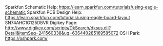 Sparkfun Schematic Help: https://learn.sparkfun.com/tutorials/using-eagle-schematic
Sparkfun PCB Design Help: https://learn.sparkfun.com/tutorials/using-eagle-board-layout
SN74AHC1G125DBVR Digikey Page: http://www.digikey.com/scripts/DkSearch/dksus.dll?Detail&itemSeq=241560338&uq=636440285169585072
OSH Park: https://oshpark.com/

